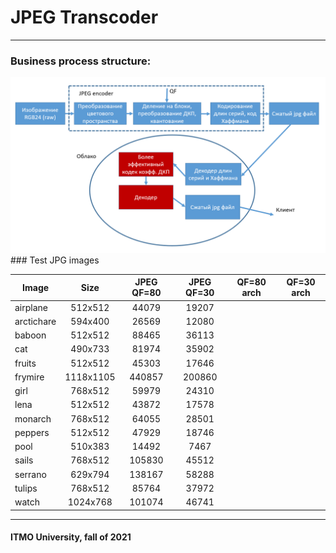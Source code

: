 # JPEG Transcoder
---
### Business process structure:
<img src="img/business_process.png" width="640"/>
### Test JPG images

| Image      | Size    | JPEG QF=80 | JPEG QF=30 | QF=80 arch| QF=30 arch |
|------------|:-------:|:----------:|:----------:|:---------:|:----------:|
| airplane   | 512x512 |   44079    |    19207   | | |
| arctichare | 594x400 |   26569    |    12080   | | |
| baboon     | 512x512 |   88465    |    36113   | | |
| cat        | 490x733 |   81974    |    35902   | | |
| fruits     | 512x512 |   45303    |    17646   | | |
| frymire    |1118x1105|   440857   |    200860  | | |
| girl       | 768x512 |   59979    |    24310   | | |
| lena       | 512x512 |   43872    |    17578   | | |
| monarch    | 768x512 |   64055    |    28501   | | |
| peppers    | 512x512 |   47929    |    18746   | | |
| pool       | 510x383 |   14492    |    7467    | | |
| sails      | 768x512 |   105830   |    45512   | | |
| serrano    | 629x794 |   138167   |    58288   | | |
| tulips     | 768x512 |   85764    |    37972   | | |
| watch      | 1024x768|   101074   |    46741   | | |

---
#### ITMO University, fall of 2021